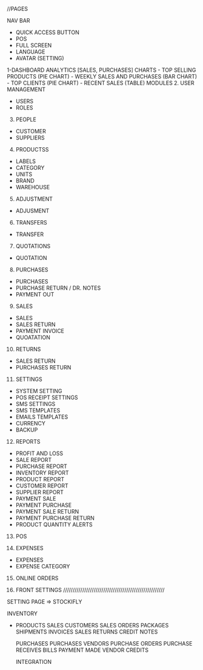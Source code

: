 //PAGES

NAV BAR

- QUICK ACCESS BUTTON
- POS
- FULL SCREEN
- LANGUAGE
- AVATAR (SETTING)

1-DASHBOARD
ANALYTICS [SALES, PURCHASES]
CHARTS - TOP SELLING PRODUCTS (PIE CHART) - WEEKLY SALES AND PURCHASES (BAR CHART) - TOP CLIENTS (PIE CHART) - RECENT SALES (TABLE)
MODULES 2. USER MANAGEMENT

- USERS
- ROLES

3. PEOPLE

- CUSTOMER
- SUPPLIERS

4. PRODUCTSS

- LABELS
- CATEGORY
- UNITS
- BRAND
- WAREHOUSE

5. ADJUSTMENT

- ADJUSMENT

6. TRANSFERS

- TRANSFER

7. QUOTATIONS

- QUOTATION

8. PURCHASES

- PURCHASES
- PURCHASE RETURN / DR. NOTES
- PAYMENT OUT

9. SALES

- SALES
- SALES RETURN
- PAYMENT INVOICE
- QUOATATION

10. RETURNS

- SALES RETURN
- PURCHASES RETURN

11. SETTINGS

- SYSTEM SETTING
- POS RECEIPT SETTINGS
- SMS SETTINGS
- SMS TEMPLATES
- EMAILS TEMPLATES
- CURRENCY
- BACKUP

12. REPORTS

- PROFIT AND LOSS
- SALE REPORT
- PURCHASE REPORT
- INVENTORY REPORT
- PRODUCT REPORT
- CUSTOMER REPORT
- SUPPLIER REPORT
- PAYMENT SALE
- PAYMENT PURCHASE
- PAYMENT SALE RETURN
- PAYMENT PURCHASE RETURN
- PRODUCT QUANTITY ALERTS

13. POS

14. EXPENSES

- EXPENSES
- EXPENSE CATEGORY

15. ONLINE ORDERS

16. FRONT SETTINGS
    /////////////////////////////////////////////////////

SETTING PAGE => STOCKIFLY

INVENTORY

- PRODUCTS
  SALES
  CUSTOMERS
  SALES ORDERS
  PACKAGES
  SHIPMENTS
  INVOICES
  SALES RETURNS
  CREDIT NOTES

  PURCHASES
  PURCHASES
  VENDORS
  PURCHASE ORDERS
  PURCHASE RECEIVES
  BILLS
  PAYMENT MADE
  VENDOR CREDITS

  INTEGRATION
